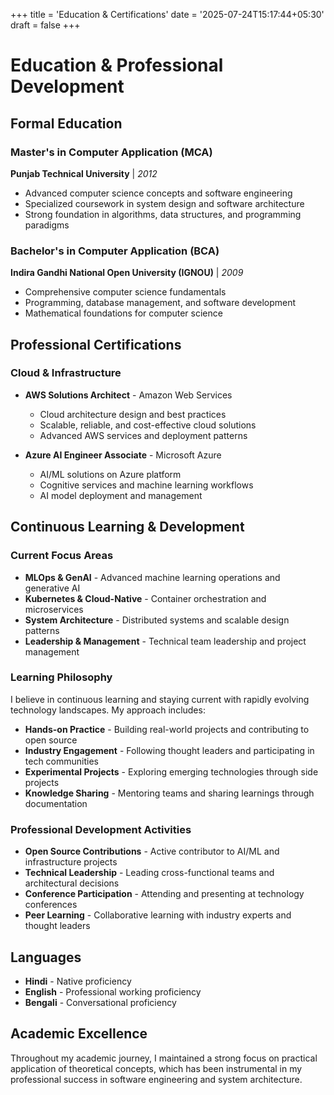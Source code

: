 +++
title = 'Education & Certifications'
date = '2025-07-24T15:17:44+05:30'
draft = false
+++

# Education & Professional Development

## Formal Education

### Master's in Computer Application (MCA)
**Punjab Technical University** | *2012*
- Advanced computer science concepts and software engineering
- Specialized coursework in system design and software architecture
- Strong foundation in algorithms, data structures, and programming paradigms

### Bachelor's in Computer Application (BCA)
**Indira Gandhi National Open University (IGNOU)** | *2009*
- Comprehensive computer science fundamentals
- Programming, database management, and software development
- Mathematical foundations for computer science

## Professional Certifications

### Cloud & Infrastructure
- **AWS Solutions Architect** - Amazon Web Services
  - Cloud architecture design and best practices
  - Scalable, reliable, and cost-effective cloud solutions
  - Advanced AWS services and deployment patterns

- **Azure AI Engineer Associate** - Microsoft Azure
  - AI/ML solutions on Azure platform
  - Cognitive services and machine learning workflows
  - AI model deployment and management

## Continuous Learning & Development

### Current Focus Areas
- **MLOps & GenAI** - Advanced machine learning operations and generative AI
- **Kubernetes & Cloud-Native** - Container orchestration and microservices
- **System Architecture** - Distributed systems and scalable design patterns
- **Leadership & Management** - Technical team leadership and project management

### Learning Philosophy
I believe in continuous learning and staying current with rapidly evolving technology landscapes. My approach includes:

- **Hands-on Practice** - Building real-world projects and contributing to open source
- **Industry Engagement** - Following thought leaders and participating in tech communities
- **Experimental Projects** - Exploring emerging technologies through side projects
- **Knowledge Sharing** - Mentoring teams and sharing learnings through documentation

### Professional Development Activities
- **Open Source Contributions** - Active contributor to AI/ML and infrastructure projects
- **Technical Leadership** - Leading cross-functional teams and architectural decisions
- **Conference Participation** - Attending and presenting at technology conferences
- **Peer Learning** - Collaborative learning with industry experts and thought leaders

## Languages
- **Hindi** - Native proficiency
- **English** - Professional working proficiency
- **Bengali** - Conversational proficiency

## Academic Excellence
Throughout my academic journey, I maintained a strong focus on practical application of theoretical concepts, which has been instrumental in my professional success in software engineering and system architecture.
